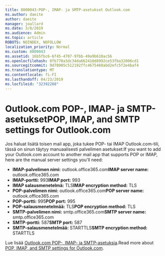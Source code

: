 ```yaml
---
title: 8000043-POP-, IMAP- ja SMTP-asetukset Outlook.com
ms.author: daeite
author: daeite
manager: joallard
ms.date: 3/8/2019
ms.audience: Admin
ms.topic: article
ROBOTS: NOINDEX, NOFOLLOW
localization_priority: Normal
ms.custom: 8000043
ms.assetid: 16b5fbc6-6f45-4707-97bb-49a9b610ac56
ms.openlocfilehash: 0fb770a3dc34da662410d8992ce53fba32006cd1
ms.sourcegitcommit: 9d78905c512192ffc4675468abd2efc5f2e4baf4
ms.translationtype: MT
ms.contentlocale: fi-FI
ms.lasthandoff: 04/23/2019
ms.locfileid: "32392288"
---
```

# <a name="pop-imap-and-smtp-settings-for-outlookcom"></a><span data-ttu-id="8ca2e-102">Outlook.com POP-, IMAP- ja SMTP-asetukset</span><span class="sxs-lookup"><span data-stu-id="8ca2e-102">POP, IMAP, and SMTP settings for Outlook.com</span></span>

<span data-ttu-id="8ca2e-103">Jos haluat lisätä toisen mail app, joka tukee POP- tai IMAP Outlook.com-tili, tässä on sinun täytyy manuaalisesti palvelimen asetukset:</span><span class="sxs-lookup"><span data-stu-id="8ca2e-103">If you want to add your Outlook.com account to another mail app that supports POP or IMAP, here are the manual server settings you'll need:</span></span>
  
- <span data-ttu-id="8ca2e-104">**IMAP-palvelimen nimi:** outlook.office365.com</span><span class="sxs-lookup"><span data-stu-id="8ca2e-104">**IMAP server name:** outlook.office365.com</span></span> 
- <span data-ttu-id="8ca2e-105">**IMAP-portti:** 993</span><span class="sxs-lookup"><span data-stu-id="8ca2e-105">**IMAP port:** 993</span></span>   
- <span data-ttu-id="8ca2e-106">**IMAP salausmenetelmä:** TLS</span><span class="sxs-lookup"><span data-stu-id="8ca2e-106">**IMAP encryption method:** TLS</span></span>   
- <span data-ttu-id="8ca2e-107">**POP-palvelimen nimi:** outlook.office365.com</span><span class="sxs-lookup"><span data-stu-id="8ca2e-107">**POP server name:** outlook.office365.com</span></span>  
- <span data-ttu-id="8ca2e-108">**POP-portti:** 995</span><span class="sxs-lookup"><span data-stu-id="8ca2e-108">**POP port:** 995</span></span>  
- <span data-ttu-id="8ca2e-109">**POP-salausmenetelmää:** TLS</span><span class="sxs-lookup"><span data-stu-id="8ca2e-109">**POP encryption method:** TLS</span></span>  
- <span data-ttu-id="8ca2e-110">**SMTP-palvelimen nimi:** smtp.office365.com</span><span class="sxs-lookup"><span data-stu-id="8ca2e-110">**SMTP server name:** smtp.office365.com</span></span> 
- <span data-ttu-id="8ca2e-111">**SMTP-portti:** 587</span><span class="sxs-lookup"><span data-stu-id="8ca2e-111">**SMTP port:** 587</span></span> 
- <span data-ttu-id="8ca2e-112">**SMTP-salausmenetelmää:** STARTTLS</span><span class="sxs-lookup"><span data-stu-id="8ca2e-112">**SMTP encryption method:** STARTTLS</span></span> 

<span data-ttu-id="8ca2e-113">Lue lisää [Outlook.com POP-, IMAP- ja SMTP-asetuksia](https://go.microsoft.com/fwlink/p/?linkid=2001402&amp;clcid=0x409).</span><span class="sxs-lookup"><span data-stu-id="8ca2e-113">Read more about [POP, IMAP, and SMTP settings for Outlook.com](https://go.microsoft.com/fwlink/p/?linkid=2001402&amp;clcid=0x409).</span></span>